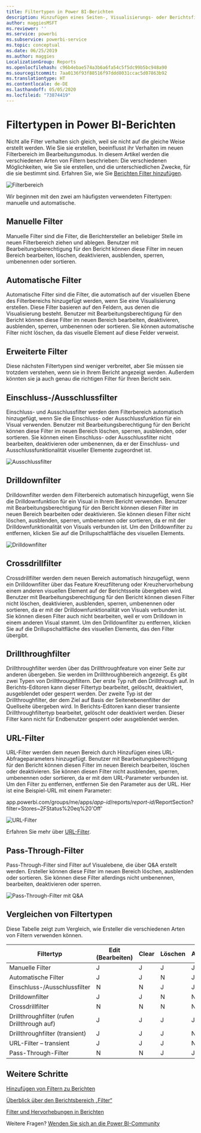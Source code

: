 ```yaml
---
title: Filtertypen in Power BI-Berichten
description: Hinzufügen eines Seiten-, Visualisierungs- oder Berichtsfilters zu einem Bericht in Power BI
author: maggiesMSFT
ms.reviewer: ''
ms.service: powerbi
ms.subservice: powerbi-service
ms.topic: conceptual
ms.date: 06/25/2019
ms.author: maggies
LocalizationGroup: Reports
ms.openlocfilehash: c96b4ebae574a3b6a6fa54c5f5dc99b5bc948a90
ms.sourcegitcommit: 7aa0136f93f88516f97ddd8031ccac5d07863b92
ms.translationtype: HT
ms.contentlocale: de-DE
ms.lasthandoff: 05/05/2020
ms.locfileid: "73874419"
---
```

# <a name="types-of-filters-in-power-bi-reports"></a>Filtertypen in Power BI-Berichten

Nicht alle Filter verhalten sich gleich, weil sie nicht auf die gleiche Weise erstellt werden. Wie Sie sie erstellen, beeinflusst ihr Verhalten im neuen Filterbereich im Bearbeitungsmodus. In diesem Artikel werden die verschiedenen Arten von Filtern beschrieben: Die verschiedenen Möglichkeiten, wie Sie sie erstellen, und die unterschiedlichen Zwecke, für die sie bestimmt sind. Erfahren Sie, wie Sie [Berichten Filter hinzufügen](power-bi-report-add-filter.md). 

![Filterbereich](media/power-bi-report-filter-types/power-bi-filter-pane.png)

Wir beginnen mit den zwei am häufigsten verwendeten Filtertypen: manuelle und automatische.

## <a name="manual-filters"></a>Manuelle Filter 

Manuelle Filter sind die Filter, die Berichtersteller an beliebiger Stelle im neuen Filterbereich ziehen und ablegen. Benutzer mit Bearbeitungsberechtigung für den Bericht können diese Filter im neuen Bereich bearbeiten, löschen, deaktivieren, ausblenden, sperren, umbenennen oder sortieren.

## <a name="automatic-filters"></a>Automatische Filter 

Automatische Filter sind die Filter, die automatisch auf der visuellen Ebene des Filterbereichs hinzugefügt werden, wenn Sie eine Visualisierung erstellen. Diese Filter basieren auf den Feldern, aus denen die Visualisierung besteht. Benutzer mit Bearbeitungsberechtigung für den Bericht können diese Filter im neuen Bereich bearbeiten, deaktivieren, ausblenden, sperren, umbenennen oder sortieren. Sie können automatische Filter nicht löschen, da das visuelle Element auf diese Felder verweist.

## <a name="more-advanced-filters"></a>Erweiterte Filter

Diese nächsten Filtertypen sind weniger verbreitet, aber Sie müssen sie trotzdem verstehen, wenn sie in Ihrem Bericht angezeigt werden. Außerdem könnten sie ja auch genau die richtigen Filter für Ihren Bericht sein.

## <a name="include-and-exclude-filters"></a>Einschluss-/Ausschlussfilter

Einschluss- und Ausschlussfilter werden dem Filterbereich automatisch hinzugefügt, wenn Sie die Einschluss- oder Ausschlussfunktion für ein Visual verwenden. Benutzer mit Bearbeitungsberechtigung für den Bericht können diese Filter im neuen Bereich löschen, sperren, ausblenden, oder sortieren. Sie können einen Einschluss- oder Ausschlussfilter nicht bearbeiten, deaktivieren oder umbenennen, da er der Einschluss- und Ausschlussfunktionalität visueller Elemente zugeordnet ist.

![Ausschlussfilter](media/power-bi-report-filter-types/power-bi-filters-exclude.png)

## <a name="drill-down-filters"></a>Drilldownfilter

Drilldownfilter werden dem Filterbereich automatisch hinzugefügt, wenn Sie die Drilldownfunktion für ein Visual in Ihrem Bericht verwenden. Benutzer mit Bearbeitungsberechtigung für den Bericht können diesen Filter im neuen Bereich bearbeiten oder deaktivieren. Sie können diesen Filter nicht löschen, ausblenden, sperren, umbenennen oder sortieren, da er mit der Drilldownfunktionalität von Visuals verbunden ist. Um den Drilldownfilter zu entfernen, klicken Sie auf die Drillupschaltfläche des visuellen Elements.

![Drilldownfilter](media/power-bi-report-filter-types/power-bi-filters-drill-down.png)

## <a name="cross-drill-filters"></a>Crossdrillfilter

Crossdrillfilter werden dem neuen Bereich automatisch hinzugefügt, wenn ein Drilldownfilter über das Feature Kreuzfilterung oder Kreuzhervorhebung einem anderen visuellen Element auf der Berichtsseite übergeben wird. Benutzer mit Bearbeitungsberechtigung für den Bericht können diesen Filter nicht löschen, deaktivieren, ausblenden, sperren, umbenennen oder sortieren, da er mit der Drilldownfunktionalität von Visuals verbunden ist. Sie können diesen Filter auch nicht bearbeiten, weil er vom Drilldown in einem anderen Visual stammt. Um den Drilldownfilter zu entfernen, klicken Sie auf die Drillupschaltfläche des visuellen Elements, das den Filter übergibt.

## <a name="drillthrough-filters"></a>Drillthroughfilter

Drillthroughfilter werden über das Drillthroughfeature von einer Seite zur anderen übergeben. Sie werden im Drillthroughbereich angezeigt. Es gibt zwei Typen von Drillthroughfiltern. Der erste Typ ruft den Drillthrough auf. In Berichts-Editoren kann dieser Filtertyp bearbeitet, gelöscht, deaktiviert, ausgeblendet oder gesperrt werden. Der zweite Typ ist der Drillthroughfilter, der dem Ziel auf Basis der Seitenebenenfilter der Quellseite übergeben wird. In Berichts-Editoren kann dieser transiente Drillthroughfiltertyp bearbeitet, gelöscht oder deaktiviert werden. Dieser Filter kann nicht für Endbenutzer gesperrt oder ausgeblendet werden.

## <a name="url-filters"></a>URL-Filter

URL-Filter werden dem neuen Bereich durch Hinzufügen eines URL-Abfrageparameters hinzugefügt. Benutzer mit Bearbeitungsberechtigung für den Bericht können diesen Filter im neuen Bereich bearbeiten, löschen oder deaktivieren. Sie können diesen Filter nicht ausblenden, sperren, umbenennen oder sortieren, da er mit dem URL-Parameter verbunden ist. Um den Filter zu entfernen, entfernen Sie den Parameter aus der URL. Hier ist eine Beispiel-URL mit einem Parameter:

app.powerbi.com/groups/me/apps/*app-id*/reports/*report-id*/ReportSection?filter=Stores~2FStatus%20eq%20'Off'

![URL-Filter](media/power-bi-report-filter-types/power-bi-filter-url.png)

Erfahren Sie mehr über [URL-Filter](service-url-filters.md).

## <a name="pass-through-filters"></a>Pass-Through-Filter

Pass-Through-Filter sind Filter auf Visualebene, die über Q&A erstellt werden. Ersteller können diese Filter im neuen Bereich löschen, ausblenden oder sortieren. Sie können diese Filter allerdings nicht umbenennen, bearbeiten, deaktivieren oder sperren.

![Pass-Through-Filter mit Q&A](media/power-bi-report-filter-types/power-bi-filters-qna.png)

## <a name="comparing-filter-types"></a>Vergleichen von Filtertypen

Diese Tabelle zeigt zum Vergleich, wie Ersteller die verschiedenen Arten von Filtern verwenden können.

| Filtertyp | Edit (Bearbeiten) | Clear | Löschen | Ausblenden | Sperre | Sortieren | Umbenennen |
|----|----|----|----|----|----|----|----|
| Manuelle Filter | J | J | J | J | J | J | J |
| Automatische Filter | J | J | N | J | J | J | J |
| Einschluss-/Ausschlussfilter | N | N | J | J | J | J | N |
| Drilldownfilter | J | J | N | N | N | N | N |
| Crossdrillfilter | N | N | N | N | N | N | N |
| Drillthroughfilter (rufen Drillthrough auf) | J | J | J | J | J | N | N |
| Drillthroughfilter (transient) | J | J | J | N | N | N | N |
| URL-Filter – transient | J | J | J | N | N | N | N |
| Pass-Through-Filter | N | N | J | J | N | J | N |



## <a name="next-steps"></a>Weitere Schritte

[Hinzufügen von Filtern zu Berichten](power-bi-report-add-filter.md)

[Überblick über den Berichtsbereich „Filter“](consumer/end-user-report-filter.md)

[Filter und Hervorhebungen in Berichten](power-bi-reports-filters-and-highlighting.md)

Weitere Fragen? [Wenden Sie sich an die Power BI-Community](https://community.powerbi.com/)

